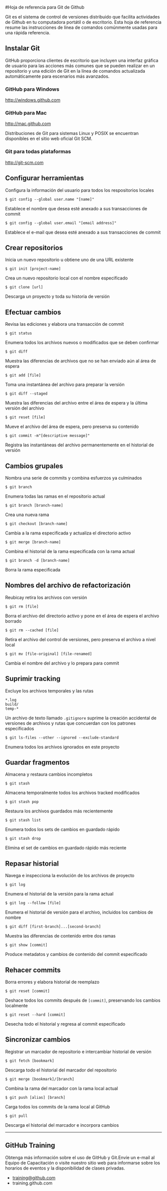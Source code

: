 #Hoja de referencia para Git de Github

Git es el sistema de control de versiones distribuido que facilita actividades de Github en tu computadora portátil o de escritorio. Esta hoja de referencia resume las instrucciones de línea de comandos comúnmente usadas para una rápida referencia.

## Instalar Git

GitHub proporciona clientes de escritorio que incluyen una interfaz gráfica de usuario para las acciones más comunes que se pueden realizar en un repositorio y una edición de Git en la línea de comandos actualizada automáticamente para escenarios más avanzados.

### GitHub para Windows
http://windows.github.com

### GitHub para Mac
http://mac.github.com

Distribuciones de Git para sistemas Linux y POSIX se encuentran disponibles en el sitio web oficial Git SCM.

### Git para todas plataformas
http://git-scm.com

## Configurar herramientas
Configura la información del usuario para todos los respositorios locales

```$ git config --global user.name "[name]"```

Establece el nombre que desea esté anexado a sus transacciones de commit


```$ git config --global user.email "[email address]"```

Establece el e-mail que desea esté anexado a sus transacciones de commit


## Crear repositorios
Inicia un nuevo repositorio u obtiene uno de una URL existente


```$ git init [project-name]```

Crea un nuevo repositorio local con el nombre especificado


```$ git clone [url]```

Descarga un proyecto y toda su historia de versión

## Efectuar cambios
Revisa las ediciones y elabora una transacción de commit


```$ git status```

Enumera todos los archivos nuevos o modificados que se deben confirmar


```$ git diff```

Muestra las diferencias de archivos que no se han enviado aún al área de espera


```$ git add [file]```

Toma una instantánea del archivo para preparar la versión


```$ git diff --staged```

Muestra las diferencias del archivo entre el área de espera y la última versión del archivo


```$ git reset [file]```

Mueve el archivo del área de espera, pero preserva su contenido


```$ git commit -m"[descriptive message]"```

Registra las instantáneas del archivo permanentemente en el historial de versión

## Cambios grupales
Nombra una serie de commits y combina esfuerzos ya culminados


```$ git branch```

Enumera todas las ramas en el repositorio actual


```$ git branch [branch-name]```

Crea una nueva rama


```$ git checkout [branch-name]```

Cambia a la rama especificada y actualiza el directorio activo


```$ git merge [branch-name]```

Combina el historial de la rama especificada con la rama actual


```$ git branch -d [branch-name]```

Borra la rama especificada


## Nombres del archivo de refactorización
Reubicay retira los archivos con versión


```$ git rm [file]```

Borra el archivo del directorio activo y pone en el área de espera el archivo borrado


```$ git rm --cached [file]```

Retira el archivo del control de versiones, pero preserva el archivo a nivel local


```$ git mv [file-original] [file-renamed]```

Cambia el nombre del archivo y lo prepara para commit

## Suprimir tracking
Excluye los archivos temporales y las rutas

```
*.log
build/
temp-*
```

Un archivo de texto llamado `.gitignore` suprime la creación accidental de versiones de archivos y rutas que concuerdan con los patrones especificados


```$ git ls-files --other --ignored --exclude-standard```

Enumera todos los archivos ignorados en este proyecto

## Guardar fragmentos
Almacena y restaura cambios incompletos


```$ git stash```

Almacena temporalmente todos los archivos tracked modificados


```$ git stash pop```

Restaura los archivos guardados más recientemente


```$ git stash list```

Enumera todos los sets de cambios en guardado rápido


```$ git stash drop```

Elimina el set de cambios en guardado rápido más reciente

## Repasar historial
Navega e inspecciona la evolución de los archivos de proyecto


```$ git log```

Enumera el historial de la versión para la rama actual


```$ git log --follow [file]```

Enumera el historial de versión para el archivo, incluidos los cambios de nombre


```$ git diff [first-branch]...[second-branch]```

Muestra las diferencias de contenido entre dos ramas


```$ git show [commit]```

Produce metadatos y cambios de contenido del commit especificado

## Rehacer commits
Borra errores y elabora historial de reemplazo


```$ git reset [commit]```

Deshace todos los commits después de `[commit]`, preservando los cambios localmente

```$ git reset --hard [commit]```

Desecha todo el historial y regresa al commit especificado

## Sincronizar cambios
Registrar un marcador de repositorio e intercambiar historial de versión


```$ git fetch [bookmark]```

Descarga todo el historial del marcador del repositorio

```$ git merge [bookmark]/[branch]```

Combina la rama del marcador con la rama local actual


```$ git push [alias] [branch]```

Carga todos los commits de la rama local al GitHub


```$ git pull```

Descarga el historial del marcador e incorpora cambios

---

## GitHub Training
Obtenga más información sobre el uso de GitHub y Git.Envíe un e-mail al Equipo de Capacitación o visite nuestro sitio web para informarse sobre los horarios de eventos y la disponibilidad de clases privadas.

* training@github.com
* training.github.com

